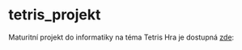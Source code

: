 # tetris_projekt
Maturitní projekt do informatiky na téma Tetris
Hra je dostupná <a href = "https://drive.google.com/file/d/1cJiCg5z89IkKQonbROo7-wL3MFzFv6Ah/view?usp=drive_link">zde</a>: 
